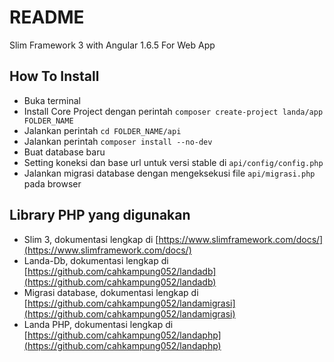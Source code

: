 # README #
Slim Framework 3 with Angular 1.6.5 For Web App

## How To Install ##

* Buka terminal
* Install Core Project dengan perintah `composer create-project landa/app FOLDER_NAME`
* Jalankan perintah `cd FOLDER_NAME/api`
* Jalankan perintah `composer install --no-dev`
* Buat database baru
* Setting koneksi dan base url untuk versi stable di `api/config/config.php`
* Jalankan migrasi database dengan mengeksekusi file `api/migrasi.php` pada browser

## Library PHP yang digunakan ##

* Slim 3, dokumentasi lengkap di [https://www.slimframework.com/docs/](https://www.slimframework.com/docs/)
* Landa-Db, dokumentasi lengkap di [https://github.com/cahkampung052/landadb](https://github.com/cahkampung052/landadb)
* Migrasi database, dokumentasi lengkap di [https://github.com/cahkampung052/landamigrasi](https://github.com/cahkampung052/landamigrasi)
* Landa PHP, dokumentasi lengkap di [https://github.com/cahkampung052/landaphp](https://github.com/cahkampung052/landaphp)